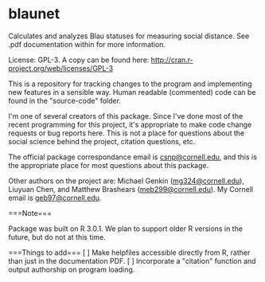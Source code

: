 blaunet
=======
Calculates and analyzes Blau statuses for measuring social distance. See .pdf documentation within for more information.

License: GPL-3. A copy can be found here: http://cran.r-project.org/web/licenses/GPL-3

This is a repository for tracking changes to the program and implementing new features in a sensible way. Human readable (commented) code can be found in the "source-code" folder.

I'm one of several creators of this package. Since I've done most of the recent programming for this project, it's appropriate to make code change requests or bug reports here. This is not a place for questions about the social science behind the project, citation questions, etc. 

The official package correspondance email is csnp@cornell.edu, and this is the appropriate place for most questions about this package.

Other authors on the project are: Michael Genkin (mg324@cornell.edu), Liuyuan Chen, and Matthew Brashears (meb299@cornell.edu). My Cornell email is geb97@cornell.edu.


===Note===

Package was built on R 3.0.1. We plan to support older R versions in the future, but do not at this time.

===Things to add===
[ ] Make helpfiles accessible directly from R, rather than just in the documentation PDF.
[ ] Incorporate a "citation" function and output authorship on program loading.
